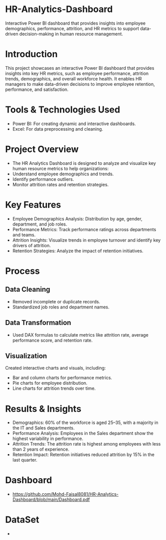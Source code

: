# HR-Analytics-Dashboard
Interactive Power BI dashboard that provides insights into employee demographics, performance, attrition, and HR metrics to support data-driven decision-making in human resource management.

# Introduction 
This project showcases an interactive Power BI dashboard that provides insights into key HR metrics, such as employee performance, attrition trends, demographics, and overall workforce health. It enables HR managers to make data-driven decisions to improve employee retention, performance, and satisfaction. 

# Tools & Technologies Used 
- Power BI: For creating dynamic and interactive dashboards. 
- Excel: For data preprocessing and cleaning. 

# Project Overview 
- The HR Analytics Dashboard is designed to analyze and visualize key human resource metrics to help organizations: 
- Understand employee demographics and trends. 
- Identify performance outliers. 
- Monitor attrition rates and retention strategies. 

# Key Features 
- Employee Demographics Analysis: Distribution by age, gender, department, and job roles. 
- Performance Metrics: Track performance ratings across departments and teams. 
- Attrition Insights: Visualize trends in employee turnover and identify key drivers of attrition. 
- Retention Strategies: Analyze the impact of retention initiatives. 

# Process 
## Data Cleaning 
- Removed incomplete or duplicate records. 
- Standardized job roles and department names. 

## Data Transformation 
- Used DAX formulas to calculate metrics like attrition rate, average performance score, and retention rate. 

## Visualization 
Created interactive charts and visuals, including:  
- Bar and column charts for performance metrics. 
- Pie charts for employee distribution. 
- Line charts for attrition trends over time. 

# Results & Insights 
- Demographics: 60% of the workforce is aged 25–35, with a majority in the IT and Sales departments. 
- Performance Analysis: Employees in the Sales department show the highest variability in performance. 
- Attrition Trends: The attrition rate is highest among employees with less than 2 years of experience. 
- Retention Impact: Retention initiatives reduced attrition by 15% in the last quarter. 

# Dashboard
- https://github.com/Mohd-Faisal8081/HR-Analytics-Dashboard/blob/main/Dashboard.pdf

# DataSet
- 
